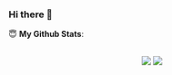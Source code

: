 ### Hi there 👋

<!--
**SanyaKapoor/SanyaKapoor** is a ✨ _special_ ✨ repository because its `README.md` (this file) appears on your GitHub profile.

Here are some ideas to get you started:

- 🔭 I’m currently working on ...
- 🌱 I’m currently learning ...
- 👯 I’m looking to collaborate on ...
- 🤔 I’m looking for help with ...
- 💬 Ask me about ...
- 📫 How to reach me: ...
- 😄 Pronouns: ...
- ⚡ Fun fact: ...
-->

 <summary> 😇 <b>My Github Stats</b>: </summary>

<br>

<p align = "center">
  <img src = "https://github-readme-stats.vercel.app/api?username=abhnvx&show_icons=true&theme=radical&line_height=27">
  <img src = "https://github-readme-stats.vercel.app/api/top-langs/?username=abhnvx&hide=css,html&theme=tokyonight">
</p>

</design>
